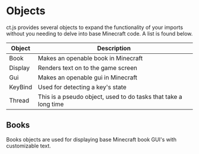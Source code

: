 # Objects

ct.js provides several objects to expand the functionality of your imports without you needing to delve into base
Minecraft code. A list is found below.

Object | Description
------ | -----------
Book | Makes an openable book in Minecraft
Display | Renders text on to the game screen
Gui | Makes an openable gui in Minecraft
KeyBind | Used for detecting a key's state
Thread | This is a pseudo object, used to do tasks that take a long time

## Books

Books objects are used for displaying base Minecraft book GUI's with customizable text.